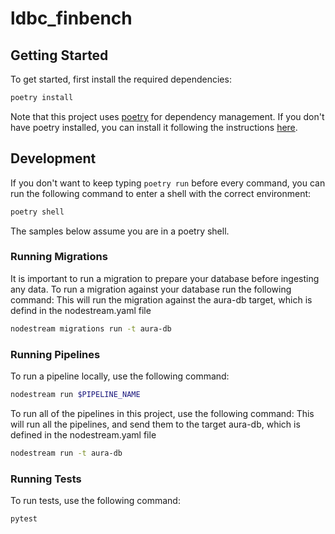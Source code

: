 # ldbc_finbench

## Getting Started 

To get started, first install the required dependencies:

```bash
poetry install
```

Note that this project uses [poetry](https://python-poetry.org/) for dependency management. If you don't have poetry installed, you can install it following the instructions [here](https://python-poetry.org/docs/#installation).

## Development

If you don't want to keep typing `poetry run` before every command, you can run the following command to enter a shell with the correct environment:

```bash
poetry shell
```

The samples below assume you are in a poetry shell.

### Running Migrations

It is important to run a migration to prepare your database before ingesting any data. To run a migration against your database run the following command: 
This will run the migration against the aura-db target, which is defind in the nodestream.yaml file

```bash
nodestream migrations run -t aura-db
```


### Running Pipelines
To run a pipeline locally, use the following command:

```bash
nodestream run $PIPELINE_NAME 
```

To run all of the pipelines in this project, use the following command:
This will run all the pipelines, and send them to the target aura-db, which is defined in the nodestream.yaml file 

```bash
nodestream run -t aura-db 
```

### Running Tests

To run tests, use the following command:

```bash
pytest
```
